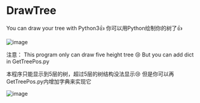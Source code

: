 # DrawTree
You can draw your tree with Python3👍
你可以用Python绘制你的树了👍

![image](https://github.com/5710xIa/DrawTree/assets/140572618/a2f0d108-12c6-4141-9543-55f2b7cd93ad)

注意：
This program only can draw five height tree 😢
But you can add dict in GetTreePos.py

本程序只能显示到5层的树，超过5层的树结构没法显示😢
但是你可以再GetTreePos.py内增加字典来实现它

![image](https://github.com/5710xIa/DrawTree/assets/140572618/beb6c0b4-2ec7-434b-b5c2-164b4160f79b)

